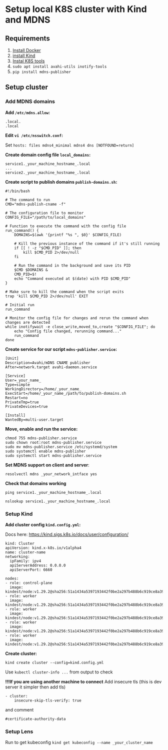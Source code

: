 # Setup local K8S cluster with Kind and MDNS

## Requirements
1. [Install Docker](https://docs.docker.com/engine/install/ubuntu/)
2. [install Kind](https://kind.sigs.k8s.io/docs/user/quick-start/#installation)
3. [Instal K8S tools](https://kubernetes.io/docs/tasks/tools/install-kubectl-linux/)
4. `sudo apt install avahi-utils inotify-tools`
5. `pip install mdns-publisher`

## Setup cluster
### Add MDNS domains
**Add `/etc/mdns.allow`:**
```
.local.
.local
```

**Edit `vi /etc/nsswitch.conf`:**

Set `hosts: files mdns4_minimal mdns4 dns [NOTFOUND=return] `

**Create domain config file `local_domains`:**
```
service1._your_machine_hostname_.local
...
service2._your_machine_hostname_.local
```

**Create script to publish domains `publish-domains.sh`:**
```
#!/bin/bash

# The command to run
CMD="mdns-publish-cname -f"

# The configuration file to monitor
CONFIG_FILE="/path/to/local_domains"

# Function to execute the command with the config file
run_command() {
    DOMAINS=$(awk '{printf "%s ", $0}' $CONFIG_FILE)

    # Kill the previous instance of the command if it's still running
    if [[ ! -z "$CMD_PID" ]]; then
        kill $CMD_PID 2>/dev/null
    fi

    # Run the command in the background and save its PID
    $CMD $DOMAINS &
    CMD_PID=$!
    echo "Command executed at $(date) with PID $CMD_PID"
}

# Make sure to kill the command when the script exits
trap 'kill $CMD_PID 2>/dev/null' EXIT

# Initial run
run_command

# Monitor the config file for changes and rerun the command when changes are detected
while inotifywait -e close_write,moved_to,create "$CONFIG_FILE"; do
    echo "Config file changed, rerunning command..."
    run_command
done
```

**Create service for our script `mdns-publisher.service`:**
```
[Unit]
Description=Avahi/mDNS CNAME publisher
After=network.target avahi-daemon.service

[Service]
User=_your_name_
Type=simple
WorkingDirectory=/home/_your_name_
ExecStart=/home/_your_name_/path/to/publish-domains.sh
Restart=no
PrivateTmp=true
PrivateDevices=true

[Install]
WantedBy=multi-user.target
```

**Move, enable and run the service:**
```
chmod 755 mdns-publisher.service
sudo chown root:root mdns-publisher.service
sudo mv mdns-publisher.service /etc/systemd/system
sudo systemctl enable mdns-publisher
sudo systemctl start mdns-publisher.service
```

**Set MDNS support on client and server**:

`resolvectl mdns _your_network_intface yes`

**Check that domains working**

`ping service1._your_machine_hostname_.local`

`nslookup service1._your_machine_hostname_.local`

### Setup Kind
**Add cluster config `kind.config.yml`:**

Docs here: https://kind.sigs.k8s.io/docs/user/configuration/
```
kind: Cluster
apiVersion: kind.x-k8s.io/v1alpha4
name: cluster-name
networking:
  ipFamily: ipv4
  apiServerAddress: 0.0.0.0
  apiServerPort: 6660

nodes:
- role: control-plane
  image: kindest/node:v1.29.2@sha256:51a1434a5397193442f0be2a297b488b6c919ce8a3931be0ce822606ea5ca245
- role: worker
  image: kindest/node:v1.29.2@sha256:51a1434a5397193442f0be2a297b488b6c919ce8a3931be0ce822606ea5ca245
- role: worker
  image: kindest/node:v1.29.2@sha256:51a1434a5397193442f0be2a297b488b6c919ce8a3931be0ce822606ea5ca245
- role: worker
  image: kindest/node:v1.29.2@sha256:51a1434a5397193442f0be2a297b488b6c919ce8a3931be0ce822606ea5ca245
- role: worker
  image: kindest/node:v1.29.2@sha256:51a1434a5397193442f0be2a297b488b6c919ce8a3931be0ce822606ea5ca245
```

**Create cluster:**

`kind create cluster --config=kind.config.yml`

Use `kubectl cluster-info ...` from output to check

**!!!If you are using another machine to connect**
Add insecure tls (this is dev server it simpler then add tls)
```
- cluster:
    insecure-skip-tls-verify: true
```
and comment

`#certificate-authority-data`

### Setup Lens

Run to get kubeconfig `kind get kubeconfig --name _your_cluster_name`
